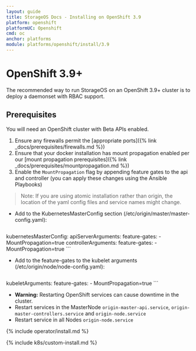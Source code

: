 ```yaml
---
layout: guide
title: StorageOS Docs - Installing on OpenShift 3.9
platform: openshift
platformUC: Openshift
cmd: oc
anchor: platforms
module: platforms/openshift/install/3.9
---
```


# OpenShift 3.9+

The recommended way to run StorageOS on an OpenShift 3.9+ cluster is to deploy
a daemonset with RBAC support.

## Prerequisites

You will need an OpenShift cluster with Beta APIs enabled.

1. Ensure any firewalls permit the [appropriate ports]({% link _docs/prerequisites/firewalls.md %})
1. Ensure that your docker installation has mount propagation enabled per our
   [mount propagation prerequisites]({% link _docs/prerequisites/mountpropagation.md %})
1. Enable the `MountPropagation` flag by appending feature gates to the api and controller (you can apply these changes using the Ansible Playbooks)

>Note: If you are using atomic installation rather than origin, the location of the yaml config files and service names might change.

- Add to the KubernetesMasterConfig section (/etc/origin/master/master-config.yaml):

    ```bash
kubernetesMasterConfig:
  apiServerArguments:
      feature-gates:
      - MountPropagation=true
  controllerArguments:
      feature-gates:
      - MountPropagation=true
    ```

- Add to the feature-gates to the kubelet arguments (/etc/origin/node/node-config.yaml):

    ```bash
kubeletArguments:
    feature-gates:
    - MountPropagation=true
    ```

- **Warning:** Restarting OpenShift services can cause downtime in the cluster.
- Restart services in the MasterNode `origin-master-api.service`, `origin-master-controllers.service` and `origin-node.service`
- Restart service in all Nodes `origin-node.service`


{% include operator/install.md %}

{% include k8s/custom-install.md %}
